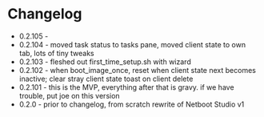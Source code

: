 # Changelog

* 0.2.105 - 
* 0.2.104 - moved task status to tasks pane, moved client state to own tab, lots of tiny tweaks
* 0.2.103 - fleshed out first_time_setup.sh with wizard 
* 0.2.102 - when boot_image_once, reset when client state next becomes inactive; clear stray client state toast on client delete
* 0.2.101 - this is the MVP, everything after that is gravy. if we have trouble, put joe on this version
* 0.2.0   - prior to changelog, from scratch rewrite of Netboot Studio v1 